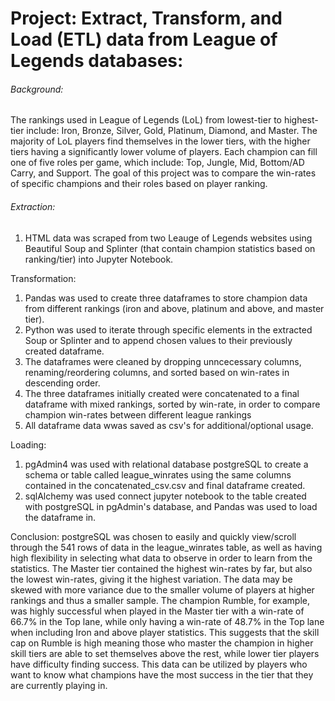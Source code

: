 # Project: Extract, Transform, and Load (ETL) data from League of Legends databases:

###### Background: 
The rankings used in League of Legends (LoL) from lowest-tier to highest-tier include: Iron, Bronze, Silver, Gold, Platinum, Diamond, and Master. The majority of LoL players find themselves in the lower tiers, with the higher tiers having a significantly lower volume of players. Each champion can fill one of five roles per game, which include: Top, Jungle, Mid, Bottom/AD Carry, and Support. The goal of this project was to compare the win-rates of specific champions and their roles based on player ranking.

###### Extraction:
1) HTML data was scraped from two Leauge of Legends websites using Beautiful Soup and Splinter (that contain champion statistics based on ranking/tier) into Jupyter Notebook.
    
Transformation:
1) Pandas was used to create three dataframes to store champion data from different rankings (iron and above, platinum and above, and master tier).
2) Python was used to iterate through specific elements in the extracted Soup or Splinter and to append chosen values to their previously created dataframe.
3) The dataframes were cleaned by dropping unncecessary columns, renaming/reordering columns, and sorted based on win-rates in descending order.
4) The three dataframes initially created were concatenated to a final dataframe with mixed rankings, sorted by win-rate, in order to compare champion win-rates between different league rankings
5) All dataframe data wwas saved as csv's for additional/optional usage.
    
Loading:
1) pgAdmin4 was used with relational database postgreSQL to create a schema or table called league_winrates using the same columns contained in the concatenated_csv.csv and final dataframe created.
2) sqlAlchemy was used connect jupyter notebook to the table created with postgreSQL in pgAdmin's database, and Pandas was used to load the dataframe in.

Conclusion: postgreSQL was chosen to easily and quickly view/scroll through the 541 rows of data in the league_winrates table, as well as having high flexibility in selecting what data to observe in order to learn from the statistics. The Master tier contained the highest win-rates by far, but also the lowest win-rates, giving it the highest variation. The data may be skewed with more variance due to the smaller volume of players at higher rankings and thus a smaller sample. The champion Rumble, for example, was highly successful when played in the Master tier with a win-rate of 66.7% in the Top lane, while only having a win-rate of 48.7% in the Top lane when including Iron and above player statistics. This suggests that the skill cap on Rumble is high meaning those who master the champion in higher skill tiers are able to set themselves above the rest, while lower tier players have difficulty finding success. This data can be utilized by players who want to know what champions have the most success in the tier that they are currently playing in.


